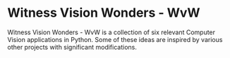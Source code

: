 # Witness Vision Wonders - WvW
Witness Vision Wonders - WvW is a collection of six relevant Computer Vision applications in Python. Some of these ideas are inspired by various other projects with significant modifications. 
